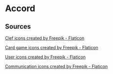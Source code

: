 # Accord

## Sources
<a href="https://www.flaticon.com/free-icons/clef" title="clef icons">Clef icons created by Freepik - Flaticon</a>

<a href="https://www.flaticon.com/free-icons/card-game" title="Card game icons">Card game icons created by Freepik - Flaticon</a>

<a href="https://www.flaticon.com/free-icons/user" title="user icons">User icons created by Freepik - Flaticon</a>

<a href="https://www.flaticon.com/free-icons/communication" title="communication icons">Communication icons created by Freepik - Flaticon</a>
